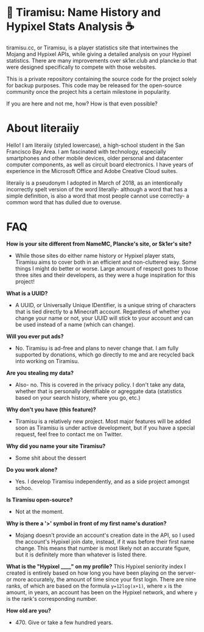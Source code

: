 # 🍰 Tiramisu: Name History and Hypixel Stats Analysis ☕
tiramisu.cc, or Tiramisu, is a player statistics site that intertwines the Mojang and Hypixel APIs, while giving a detailed analysis on your Hypixel statistics. There are many improvements over sk1er.club and plancke.io that were designed specifically to compete with those websites.

This is a private repository containing the source code for the project solely for backup purposes. This code may be released for the open-source community once the project hits a certain milestone in popularity.

If you are here and not me, how? How is that even possible?

# About literaiiy
Hello! I am literaiiy (styled lowercase), a high-school student in the San Francisco Bay Area. I am fascinated with technology, especially smartphones and other mobile devices, older personal and datacenter computer components, as well as circuit board electronics. I have years of experience in the Microsoft Office and Adobe Creative Cloud suites.

literaiiy is a pseudonym I adopted in March of 2018, as an intentionally incorrectly spelt version of the word literally- although a word that has a simple definition, is also a word that most people cannot use correctly- a common word that has dulled due to overuse. 


# FAQ

**How is your site different from NameMC, Plancke's site, or Sk1er's site?**
- While those sites do either name history or Hypixel player stats, Tiramisu aims to cover both in an efficient and non-cluttered way. Some things I might do better or worse. Large amount of respect goes to those three sites and their developers, as they were a huge inspiration for this project!

**What is a UUID?**
- A UUID, or Universally Unique IDentifier, is a unique string of characters that is tied directly to a Minecraft account. Regardless of whether you change your name or not, your UUID will stick to your account and can be used instead of a name (which can change).

**Will you ever put ads?**
- No. Tiramisu is ad-free and plans to never change that. I am fully supported by donations, which go directly to me and are recycled back into working on Tiramisu.

**Are you stealing my data?**
- Also- no. This is covered in the privacy policy. I don't take any data, whether that is personally identifiable or agreggate data (statistics based on your search history, where you go, etc.)

**Why don't you have (this feature)?**
- Tiramisu is a relatively new project. Most major features will be added soon as Tiramisu is under active development, but if you have a special request, feel free to contact me on Twitter.

**Why did you name your site Tiramisu?**
- Some shit about the dessert

**Do you work alone?**
- Yes. I develop Tiramisu independently, and as a side project amongst schoo.

**Is Tiramisu open-source?**
- Not at the moment.

**Why is there a '>' symbol in front of my first name's duration?**
- Mojang doesn't provide an account's creation date in the API, so I used the account's Hypixel join date, instead, if it was before their first name change. This means that number is most likely not an accurate figure, but it is definitely more than whatever is listed there.

**What is the "Hypixel ____" on my profile?**
This Hypixel seniority index I created is entirely based on how long you have been playing on the server- or more accurately, the amount of time since your first login. There are nine ranks, of which are based on the formula `y=12log(x+1)`, where `x` is the amount, in years, an account has been on the Hypixel network, and where `y` is the rank's corresponding number.



**How old are you?**
- 470\. Give or take a few hundred years.
